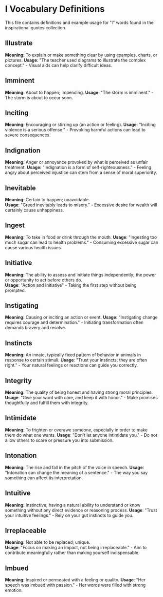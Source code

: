 # I Vocabulary Definitions

This file contains definitions and example usage for "I" words found in the inspirational quotes collection.

## Illustrate

**Meaning**: To explain or make something clear by using examples, charts, or pictures.
**Usage**: "The teacher used diagrams to illustrate the complex concept." - Visual aids can help clarify difficult ideas.

## Imminent

**Meaning**: About to happen; impending.
**Usage**: "The storm is imminent." - The storm is about to occur soon.

## Inciting

**Meaning**: Encouraging or stirring up (an action or feeling).
**Usage**: "Inciting violence is a serious offense." - Provoking harmful actions can lead to severe consequences.

## Indignation

**Meaning**: Anger or annoyance provoked by what is perceived as unfair treatment.
**Usage**: "Indignation is a form of self-righteousness." - Feeling angry about perceived injustice can stem from a sense of moral superiority.

## Inevitable

**Meaning**: Certain to happen; unavoidable.  
**Usage**: "Greed inevitably leads to misery." - Excessive desire for wealth will certainly cause unhappiness.

## Ingest

**Meaning**: To take in food or drink through the mouth.
**Usage**: "Ingesting too much sugar can lead to health problems." - Consuming excessive sugar can cause various health issues.

## Initiative

**Meaning**: The ability to assess and initiate things independently; the power or opportunity to act before others do.  
**Usage**: "Action and Initiative" - Taking the first step without being prompted.

## Instigating

**Meaning**: Causing or inciting an action or event.
**Usage**: "Instigating change requires courage and determination." - Initiating transformation often demands bravery and resolve.

## Instincts

**Meaning**: An innate, typically fixed pattern of behavior in animals in response to certain stimuli.
**Usage**: "Trust your instincts; they are often right." - Your natural feelings or reactions can guide you correctly.

## Integrity

**Meaning**: The quality of being honest and having strong moral principles.  
**Usage**: "Give your word with care, and keep it with honor." - Make promises thoughtfully and fulfill them with integrity.

## Intimidate

**Meaning**: To frighten or overawe someone, especially in order to make them do what one wants.
**Usage**: "Don't let anyone intimidate you." - Do not allow others to scare or pressure you into submission.

## Intonation

**Meaning**: The rise and fall in the pitch of the voice in speech.
**Usage**: "Intonation can change the meaning of a sentence." - The way you say something can affect its interpretation.

## Intuitive

**Meaning**: Instinctive; having a natural ability to understand or know something without any direct evidence or reasoning process.
**Usage**: "Trust your intuitive feelings." - Rely on your gut instincts to guide you.

## Irreplaceable

**Meaning**: Not able to be replaced; unique.  
**Usage**: "Focus on making an impact, not being irreplaceable." - Aim to contribute meaningfully rather than making yourself indispensable.

## Imbued

**Meaning**: Inspired or permeated with a feeling or quality.
**Usage**: "Her speech was imbued with passion." - Her words were filled with strong emotion.
